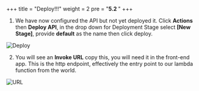 +++
title = "Deploy!!!"
weight = 2
pre = "<b>5.2 </b>"
+++

1. We have now configured the API but not yet deployed it. Click **Actions** then **Deploy API**, in the drop down for Deployment Stage select **[New Stage]**, provide **default** as the name then click deploy.

![Deploy](/img/stage.png)

2. You will see an **Invoke URL** copy this, you will need it in the front-end app. This is the http endpoint, effectively the entry point to our lambda function from the world.

![URL](/img/invokeURL.png)
